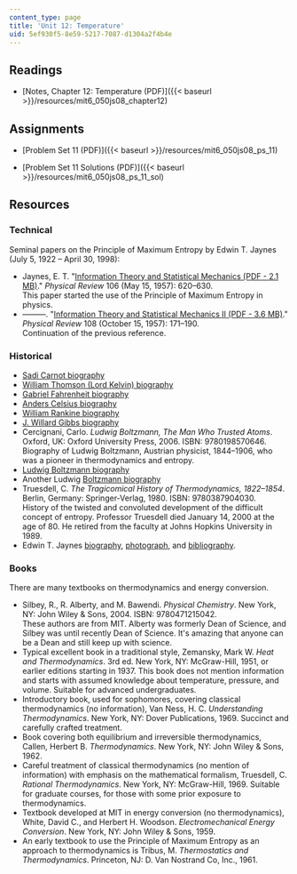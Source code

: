```yaml
---
content_type: page
title: 'Unit 12: Temperature'
uid: 5ef930f5-8e59-5217-7087-d1304a2f4b4e
---
```


Readings
--------

*   [Notes, Chapter 12: Temperature (PDF)]({{< baseurl >}}/resources/mit6_050js08_chapter12)

Assignments
-----------

*   [Problem Set 11 (PDF)]({{< baseurl >}}/resources/mit6_050js08_ps_11)
    
*   [Problem Set 11 Solutions (PDF)]({{< baseurl >}}/resources/mit6_050js08_ps_11_sol)
    

Resources
---------

### Technical

Seminal papers on the Principle of Maximum Entropy by Edwin T. Jaynes (July 5, 1922 – April 30, 1998):

*   Jaynes, E. T. "[Information Theory and Statistical Mechanics (PDF - 2.1 MB)](http://bayes.wustl.edu/etj/articles/theory.1.pdf)." _Physical Review_ 106 (May 15, 1957): 620–630.  
    This paper started the use of the Principle of Maximum Entropy in physics.
*   ———. "[Information Theory and Statistical Mechanics II (PDF - 3.6 MB)](http://bayes.wustl.edu/etj/articles/theory.2.pdf)." _Physical Review_ 108 (October 15, 1957): 171–190.  
    Continuation of the previous reference.

### Historical

*   [Sadi Carnot biography](http://www-groups.dcs.st-andrews.ac.uk/%7Ehistory/Biographies/Carnot_Sadi.html)
*   [William Thomson (Lord Kelvin) biography](http://www-groups.dcs.st-andrews.ac.uk/%7Ehistory/Biographies/Thomson.html)
*   [Gabriel Fahrenheit biography](http://www.notablebiographies.com/Du-Fi/Fahrenheit-Gabriel.html)
*   [Anders Celsius biography](http://www.notablebiographies.com/Ca-Ch/Celsius-Anders.html)
*   [William Rankine biography](http://www-groups.dcs.st-andrews.ac.uk/%7Ehistory/Biographies/Rankine.html)
*   [J. Willard Gibbs biography](http://www-groups.dcs.st-andrews.ac.uk/%7Ehistory/Biographies/Gibbs.html)
*   Cercignani, Carlo. _Ludwig Boltzmann, The Man Who Trusted Atoms_. Oxford, UK: Oxford University Press, 2006. ISBN: 9780198570646.  
    Biography of Ludwig Boltzmann, Austrian physicist, 1844–1906, who was a pioneer in thermodynamics and entropy.
*   [Ludwig Boltzmann biography](http://www-groups.dcs.st-andrews.ac.uk/%7Ehistory/Biographies/Boltzmann.html)
*   Another Ludwig [Boltzmann biography](http://www.mrs.umn.edu/~sungurea/introstat/history/w98/Boltzmann.html)
*   Truesdell, C. _The Tragicomical History of Thermodynamics, 1822–1854_. Berlin, Germany: Springer-Verlag, 1980. ISBN: 9780387904030.  
    History of the twisted and convoluted development of the difficult concept of entropy. Professor Truesdell died January 14, 2000 at the age of 80. He retired from the faculty at Johns Hopkins University in 1989.
*   Edwin T. Jaynes [biography](http://bayes.wustl.edu/etj/etj.html), [photograph](http://bayes.wustl.edu/etj/phys.photo.html), and [bibliography](http://bayes.wustl.edu/etj/node1.html).

### Books

There are many textbooks on thermodynamics and energy conversion.

*   Silbey, R., R. Alberty, and M. Bawendi. _Physical Chemistry_. New York, NY: John Wiley & Sons, 2004. ISBN: 9780471215042.  
    These authors are from MIT. Alberty was formerly Dean of Science, and Silbey was until recently Dean of Science. It's amazing that anyone can be a Dean and still keep up with science.
*   Typical excellent book in a traditional style, Zemansky, Mark W. _Heat and Thermodynamics_. 3rd ed. New York, NY: McGraw-Hill, 1951, or earlier editions starting in 1937. This book does not mention information and starts with assumed knowledge about temperature, pressure, and volume. Suitable for advanced undergraduates.
*   Introductory book, used for sophomores, covering classical thermodynamics (no information), Van Ness, H. C. _Understanding Thermodynamics_. New York, NY: Dover Publications, 1969. Succinct and carefully crafted treatment.
*   Book covering both equilibrium and irreversible thermodynamics, Callen, Herbert B. _Thermodynamics_. New York, NY: John Wiley & Sons, 1962.
*   Careful treatment of classical thermodynamics (no mention of information) with emphasis on the mathematical formalism, Truesdell, C. _Rational Thermodynamics_. New York, NY: McGraw-Hill, 1969. Suitable for graduate courses, for those with some prior exposure to thermodynamics.
*   Textbook developed at MIT in energy conversion (no thermodynamics), White, David C., and Herbert H. Woodson. _Electromechanical Energy Conversion_. New York, NY: John Wiley & Sons, 1959.
*   An early textbook to use the Principle of Maximum Entropy as an approach to thermodynamics is Tribus, M. _Thermostatics and Thermodynamics_. Princeton, NJ: D. Van Nostrand Co, Inc., 1961.